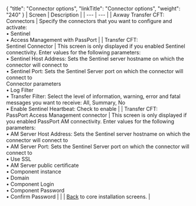 {
    "title": "Connector options",
    "linkTitle": "Connector options",
    "weight": "240"
}
| Screen  | Description  |
| --- | --- |
| Axway Transfer CFT: Connectors  | Specify the connectors that you want to configure and activate:<br/> • Sentinel<br/> • Access Management with PassPort |
| Transfer CFT:<br /> Sentinel Connector | This screen is only displayed if you enabled Sentinel connectivity. Enter values for the following parameters:<br/> • Sentinel Host Address: Sets the Sentinel server hostname on which the connector will connect to<br/> • Sentinel Port: Sets the Sentinel Server port on which the connector will connect to<br/> Connector parameters<br/> • Log Filter<br/> • Transfer Filter: Select the level of information, warning, error and fatal messages you want to receive: All, Summary, No<br/> • Enable Sentinel Heartbeat: Check to enable |
| Transfer CFT:<br /> PassPort Access Management connector  | This screen is only displayed if you enabled PassPort AM connectivity. Enter values for the following parameters:<br/> • AM Server Host Address: Sets the Sentinel server hostname on which the connector will connect to<br/> • AM Server Port: Sets the Sentinel Server port on which the connector will connect to<br/> • Use SSL<br/> • AM Server public certificate<br/> • Component instance<br/> • Domain<br/> • Component Login<br/> • Component Password<br/> • Confirm Password |
|   | [Back](../../../../windows_install_start_here/before_you_start_win/install_transfer_cft_1) to core installation screens.  |

